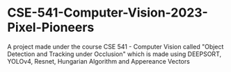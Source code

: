 # CSE-541-Computer-Vision-2023-Pixel-Pioneers
A project made under the course CSE 541 - Computer Vision called "Object Detection and Tracking under Occlusion" which is made using DEEPSORT, YOLOv4, Resnet, Hungarian Algorithm and Appereance Vectors
